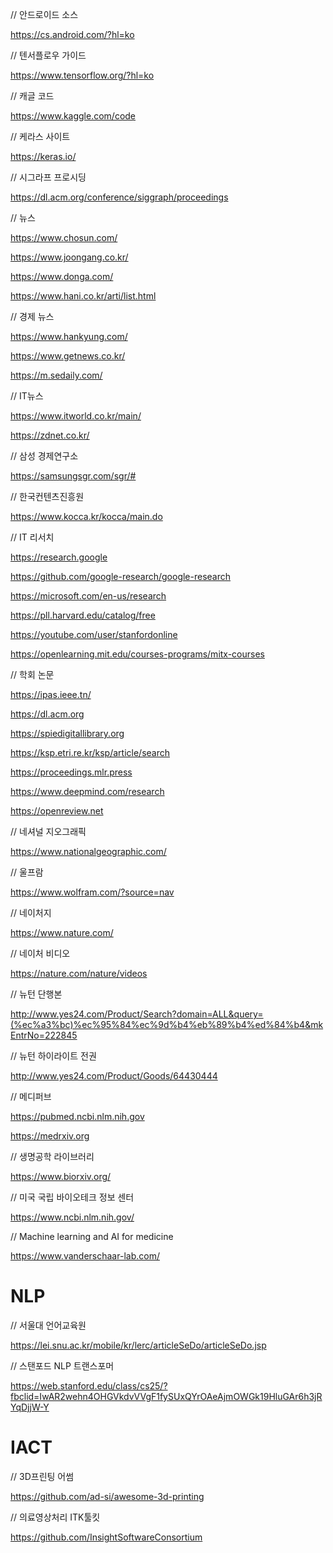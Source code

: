 // 안드로이드 소스

https://cs.android.com/?hl=ko

// 텐서플로우 가이드

https://www.tensorflow.org/?hl=ko

// 캐글 코드

https://www.kaggle.com/code

// 케라스 사이트

https://keras.io/

// 시그라프 프로시딩

https://dl.acm.org/conference/siggraph/proceedings

// 뉴스

https://www.chosun.com/

https://www.joongang.co.kr/

https://www.donga.com/

https://www.hani.co.kr/arti/list.html

// 경제 뉴스

https://www.hankyung.com/

https://www.getnews.co.kr/

https://m.sedaily.com/

// IT뉴스

https://www.itworld.co.kr/main/

https://zdnet.co.kr/

// 삼성 경제연구소

https://samsungsgr.com/sgr/#

// 한국컨텐츠진흥원

https://www.kocca.kr/kocca/main.do

// IT 리서치

https://research.google

https://github.com/google-research/google-research

https://microsoft.com/en-us/research

https://pll.harvard.edu/catalog/free

https://youtube.com/user/stanfordonline

https://openlearning.mit.edu/courses-programs/mitx-courses

// 학회 논문

https://ipas.ieee.tn/

https://dl.acm.org

https://spiedigitallibrary.org

https://ksp.etri.re.kr/ksp/article/search

https://proceedings.mlr.press

https://www.deepmind.com/research

https://openreview.net


// 네셔널 지오그래픽

https://www.nationalgeographic.com/

// 울프람

https://www.wolfram.com/?source=nav

// 네이처지

https://www.nature.com/

// 네이처 비디오

https://nature.com/nature/videos

// 뉴턴 단행본

http://www.yes24.com/Product/Search?domain=ALL&query=(%ec%a3%bc)%ec%95%84%ec%9d%b4%eb%89%b4%ed%84%b4&mkEntrNo=222845

// 뉴턴 하이라이트 전권

http://www.yes24.com/Product/Goods/64430444

// 메디퍼브

https://pubmed.ncbi.nlm.nih.gov

https://medrxiv.org

// 생명공학 라이브러리

https://www.biorxiv.org/

// 미국 국립 바이오테크 정보 센터

https://www.ncbi.nlm.nih.gov/

// Machine learning and AI for medicine

https://www.vanderschaar-lab.com/


# NLP

// 서울대 언어교육원

https://lei.snu.ac.kr/mobile/kr/lerc/articleSeDo/articleSeDo.jsp

// 스탠포드 NLP 트랜스포머

https://web.stanford.edu/class/cs25/?fbclid=IwAR2wehn4OHGVkdvVVgF1fySUxQYrOAeAjmOWGk19HluGAr6h3jRYqDjjW-Y

# IACT

// 3D프린팅 어썸

https://github.com/ad-si/awesome-3d-printing

// 의료영상처리 ITK툴킷 

https://github.com/InsightSoftwareConsortium

